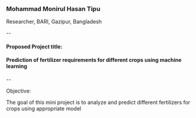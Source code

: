 ### Mohammad Monirul Hasan Tipu

Researcher, BARI, Gazipur, Bangladesh

--

#### Proposed Project title: 
#### Prediction of fertilizer requirements for different crops using machine learning

--

Objective:

The goal of this mini project is to analyze and predict different fertilizers for crops using appropriate model
